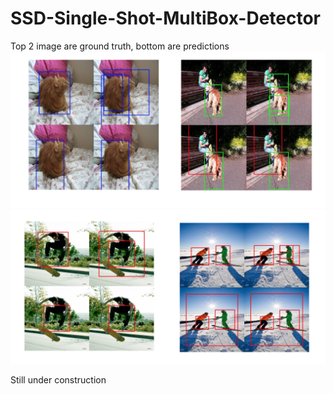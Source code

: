 # SSD-Single-Shot-MultiBox-Detector
Top 2 image are ground truth, bottom are predictions
![alt text](/images/Screen%20Shot%202020-03-17%20at%204.30.23%20PM.png)
![alt text](/images/Screen%20Shot%202020-03-17%20at%204.30.29%20PM.png)

Still under construction
